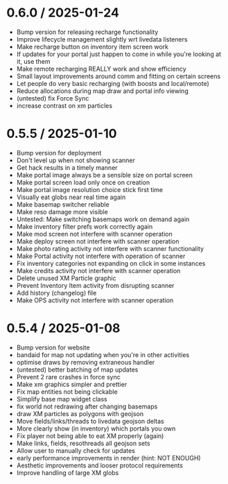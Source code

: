 0.6.0 / 2025-01-24
==================

* Bump version for releasing recharge functionality
* Improve lifecycle management slightly wrt livedata listeners
* Make recharge button on inventory item screen work
* If updates for your portal just happen to come in while you're looking at it, use them
* Make remote recharging REALLY work and show efficiency
* Small layout improvements around comm and fitting on certain screens
* Let people do very basic recharging (with boosts and local/remote)
* Reduce allocations during map draw and portal info viewing
* (untested) fix Force Sync
* increase contrast on xm particles

0.5.5 / 2025-01-10
==================

* Bump version for deployment
* Don't level up when not showing scanner
* Get hack results in a timely manner
* Make portal image always be a sensible size on portal screen
* Make portal screen load only once on creation
* Make portal image resolution choice stick first time
* Visually eat globs near real time again
* Make basemap switcher reliable
* Make reso damage more visible
* Untested: Make switching basemaps work on demand again
* Make inventory filter prefs work correctly again
* Make mod screen not interfere with scanner operation
* Make deploy screen not interfere with scanner operation
* Make photo rating activity not interfere with scanner functionality
* Make Portal activity not interfere with operation of scanner
* Fix inventory categories not expanding on click in some instances
* Make credits activity not interfere with scanner operation
* Delete unused XM Particle graphic
* Prevent Inventory Item activity from disrupting scanner
* Add history (changelog) file
* Make OPS activity not interfere with scanner operation

0.5.4 / 2025-01-08
==================

* Bump version for website
* bandaid for map not updating when you're in other activities
* optimise draws by removing extraneous handler
* (untested) better batching of map updates
* Prevent 2 rare crashes in force sync
* Make xm graphics simpler and prettier
* Fix map entities not being clickable
* Simplify base map widget class
* fix world not redrawing after changing basemaps
* draw XM particles as polygons with geojson
* Move fields/links/threads to livedata geojson deltas
* More clearly show (in inventory) which portals you own
* Fix player not being able to eat XM properly (again)
* Make links, fields, resothreads all geojson sets
* Allow user to manually check for updates
* early performance improvements in render (hint: NOT ENOUGH)
* Aesthetic improvements and looser protocol requirements
* Improve handling of large XM globs